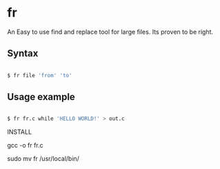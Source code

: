 # fr

An Easy to use find and replace tool for large files.
Its proven to be right.

## Syntax

```bash

$ fr file 'from' 'to'

```

## Usage example

```bash

$ fr fr.c while 'HELLO WORLD!' > out.c

```

INSTALL

gcc -o fr fr.c

sudo mv fr /usr/local/bin/
